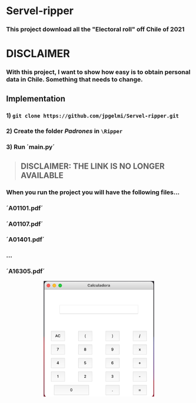 # Servel-ripper

### This project download all the "Electoral roll" off Chile of 2021

# DISCLAIMER

### With this project, I want to show how easy is to obtain personal data in Chile. Something that needs to change.
## Implementation

### 1) `git clone https://github.com/jpgelmi/Servel-ripper.git`
### 2) Create the folder *Padrones* in `\Ripper`
### 3) Run ´main.py´


> ## DISCLAIMER: THE LINK IS NO LONGER AVAILABLE

### When you run the project you will have the following files...

### ´A01101.pdf´
### ´A01107.pdf´
### ´A01401.pdf´
### ...
### ´A16305.pdf´

<p align="center"><img width="300" src="https://github.com/jpgelmi/Python-calculator/blob/main/assets/image.png" alt="Calculator image"></p>
